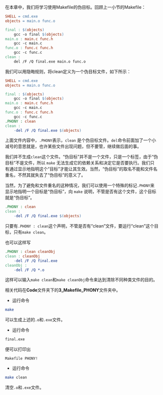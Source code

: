 在本章中，我们将学习使用Makefile的伪目标。回顾上一小节的Makefile：


```makefile
SHELL = cmd.exe
objects = main.o func.o

final : $(objects)
	gcc -o final $(objects)
main.o : main.c func.h
	gcc -c main.c
func.o : func.c func.h
	gcc -c func.c
clean :
	del /F /Q final.exe main.o func.o
```

我们可以用隐晦规则，将clean定义为一个伪目标文件，如下所示：

```makefile
SHELL = cmd.exe
objects = main.o func.o

final : $(objects)
	gcc -o final $(objects)
main.o : main.c func.h
	gcc -c main.c
func.o : func.c func.h
	gcc -c func.c
.PHONY : clean
clean :
	-del /F /Q final.exe $(objects)
```

上面文件内容中，`.PHONY`表示，`clean` 是个伪目标文件。`del`命令前面加了一个小减号的意思就是，也许某些文件出现问题，但不要管，继续做后面的事。

我们并不生成`clean`这个文件。“伪目标”并不是一个文件，只是一个标签，由于“伪目标”不是文件，所以 `make` 无法生成它的依赖关系和决定它是否要执行。我们只有通过显示地指明这个“目标”才能让其生效。当然，“伪目标”的取名不能和文件名重名，不然其就失去了“伪目标”的意义了。

当然，为了避免和文件重名的这种情况，我们可以使用一个特殊的标记`.PHONY`来显示地指明一个目标是“伪目标”，向 `make` 说明，不管是否有这个文件，这个目标就是“伪目标”。

```makefile
.PHONY : clean
clean :
	-del /F /Q final.exe $(objects)
```


只要有`.PHONY : clean`这个声明，不管是否有“clean”文件，要运行“clean”这个目标，只有`make clean`。


也可以这样写

```makefile
.PHONY : clean cleanObj
clean : cleanObj
	-del /F /Q final.exe 
cleanObj :
	-del /F /Q *.o
```

这样可以输入`make clean`和`make cleanObj`命令来达到清除不同种类文件的目的。

相关代码在**Code**文件夹下的**3_Makefile_PHONY**文件夹中。

+ 运行命令

```bash
make
```
可以生成上述的`.o`和`.exe`文件。

+ 运行命令

```bash
final.exe
```

便可以打印出

```
Makefile PHONY!
```


+ 运行命令
```bash
make clean
```
清空`.o`和`.exe`文件。
